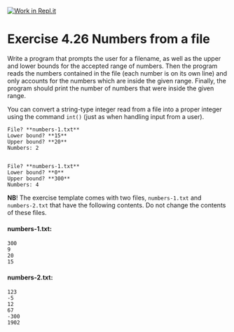 [![Work in Repl.it](https://classroom.github.com/assets/work-in-replit-14baed9a392b3a25080506f3b7b6d57f295ec2978f6f33ec97e36a161684cbe9.svg)](https://classroom.github.com/online_ide?assignment_repo_id=6010685&assignment_repo_type=AssignmentRepo)
# Exercise 4.26 Numbers from a file

Write a program that prompts the user for a filename, as well as the upper and lower bounds for the accepted range of numbers. Then the program reads the numbers contained in the file (each number is on its own line) and only accounts for the numbers which are inside the given range. Finally, the program should print the number of numbers that were inside the given range.

You can convert a string-type integer read from a file into a proper integer using the command `int()` (just as when handling input from a user).

```plaintext
File? **numbers-1.txt**
Lower bound? **15**
Upper bound? **20**
Numbers: 2
```

```plaintext

File? **numbers-1.txt**
Lower bound? **0**
Upper bound? **300**
Numbers: 4

```

**NB**! The exercise template comes with two files, `numbers-1.txt` and `numbers-2.txt` that have the following contents. Do not change the contents of these files.

#### numbers-1.txt:
```plaintext
300
9
20
15
```

#### numbers-2.txt:
```plaintext
123
-5
12
67
-300
1902
```
